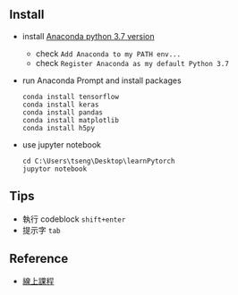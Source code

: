 ## Install

- install [Anaconda python 3.7 version](https://www.anaconda.com/distribution/)
  - check `Add Anaconda to my PATH env...`
  - check `Register Anaconda as my default Python 3.7`
- run Anaconda Prompt and install packages

  ```
  conda install tensorflow
  conda install keras
  conda install pandas
  conda install matplotlib
  conda install h5py
  ```

- use jupyter notebook

  ```
  cd C:\Users\tseng\Desktop\learnPytorch
  jupytor notebook
  ```

## Tips

- 執行 codeblock `shift+enter`
- 提示字 `tab`

## Reference

- [線上課程](http://moocs.nccu.edu.tw/course/172/intro)
